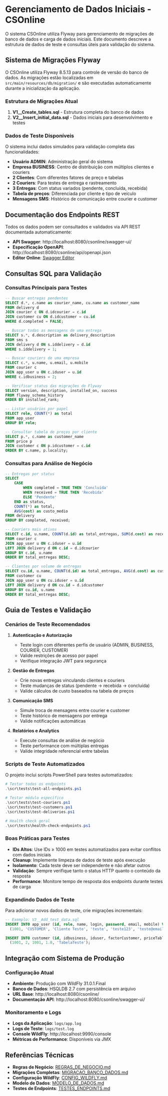 # Gerenciamento de Dados Iniciais - CSOnline

O sistema CSOnline utiliza Flyway para gerenciamento de migrações de banco de dados e carga de dados iniciais. Este documento descreve a estrutura de dados de teste e consultas úteis para validação do sistema.

## Sistema de Migrações Flyway

O CSOnline utiliza Flyway 8.5.13 para controle de versão do banco de dados. As migrações estão localizadas em `src/main/resources/db/migration/` e são executadas automaticamente durante a inicialização da aplicação.

### Estrutura de Migrações Atual

1. **V1__Create_tables.sql** - Estrutura completa do banco de dados
2. **V2__Insert_initial_data.sql** - Dados iniciais para desenvolvimento e testes

### Dados de Teste Disponíveis

O sistema inclui dados simulados para validação completa das funcionalidades:

- **Usuário ADMIN**: Administração geral do sistema
- **Empresa BUSINESS**: Centro de distribuição com múltiplos clientes e couriers
- **2 Clientes**: Com diferentes fatores de preço e tabelas
- **2 Couriers**: Para testes de entrega e rastreamento
- **3 Entregas**: Com status variados (pendente, concluída, recebida)
- **Tabela de preços**: Diferenciada por cliente e tipo de veículo
- **Mensagens SMS**: Histórico de comunicação entre courier e customer

## Documentação dos Endpoints REST

Todos os dados podem ser consultados e validados via API REST documentada automaticamente:

- **API Swagger**: http://localhost:8080/csonline/swagger-ui/
- **Especificação OpenAPI**: http://localhost:8080/csonline/api/openapi.json
- **Editor Online**: [Swagger Editor](https://editor.swagger.io/)


## Consultas SQL para Validação

### Consultas Principais para Testes

```sql
-- Buscar entregas pendentes
SELECT d.*, c.name as courier_name, cu.name as customer_name 
FROM delivery d 
JOIN courier c ON d.idcourier = c.id 
JOIN customer cu ON d.idcustomer = cu.id 
WHERE d.completed = FALSE;

-- Buscar todas as mensagens de uma entrega
SELECT s.*, d.description as delivery_description 
FROM sms s 
JOIN delivery d ON s.iddelivery = d.id 
WHERE s.iddelivery = 1;

-- Buscar couriers de uma empresa
SELECT c.*, u.name, u.email, u.mobile 
FROM courier c 
JOIN app_user u ON c.iduser = u.id 
WHERE c.idbusiness = 2;

-- Verificar status das migrações do Flyway
SELECT version, description, installed_on, success 
FROM flyway_schema_history 
ORDER BY installed_rank;

-- Listar usuários por papel
SELECT role, COUNT(*) as total 
FROM app_user 
GROUP BY role;

-- Consultar tabela de preços por cliente
SELECT p.*, c.name as customer_name 
FROM price p 
JOIN customer c ON p.idcustomer = c.id 
ORDER BY c.name, p.locality;
```

### Consultas para Análise de Negócio

```sql
-- Entregas por status
SELECT 
    CASE 
        WHEN completed = TRUE THEN 'Concluída'
        WHEN received = TRUE THEN 'Recebida'
        ELSE 'Pendente'
    END as status,
    COUNT(*) as total,
    AVG(cost) as custo_medio
FROM delivery 
GROUP BY completed, received;

-- Couriers mais ativos
SELECT c.id, u.name, COUNT(d.id) as total_entregas, SUM(d.cost) as receita_total
FROM courier c
JOIN app_user u ON c.iduser = u.id
LEFT JOIN delivery d ON c.id = d.idcourier
GROUP BY c.id, u.name
ORDER BY total_entregas DESC;

-- Clientes por volume de entregas
SELECT cu.id, u.name, COUNT(d.id) as total_entregas, AVG(d.cost) as custo_medio
FROM customer cu
JOIN app_user u ON cu.iduser = u.id
LEFT JOIN delivery d ON cu.id = d.idcustomer
GROUP BY cu.id, u.name
ORDER BY total_entregas DESC;
```

## Guia de Testes e Validação

### Cenários de Teste Recomendados

1. **Autenticação e Autorização**
   - Teste login com diferentes perfis de usuário (ADMIN, BUSINESS, COURIER, CUSTOMER)
   - Valide restrições de acesso por papel
   - Verifique integração JWT para segurança

2. **Gestão de Entregas**
   - Crie novas entregas vinculando clientes e couriers
   - Teste mudanças de status (pendente → recebida → concluída)
   - Valide cálculos de custo baseados na tabela de preços

3. **Comunicação SMS**
   - Simule troca de mensagens entre courier e customer
   - Teste histórico de mensagens por entrega
   - Valide notificações automáticas

4. **Relatórios e Analytics**
   - Execute consultas de análise de negócio
   - Teste performance com múltiplas entregas
   - Valide integridade referencial entre tabelas

### Scripts de Teste Automatizados

O projeto inclui scripts PowerShell para testes automatizados:

```powershell
# Testar todos os endpoints
.\scr\tests\test-all-endpoints.ps1

# Testar módulo específico
.\scr\tests\test-couriers.ps1
.\scr\tests\test-customers.ps1
.\scr\tests\test-deliveries.ps1

# Health check geral
.\scr\tests\health-check-endpoints.ps1
```

### Boas Práticas para Testes

- **IDs Altos**: Use IDs ≥ 1000 em testes automatizados para evitar conflitos com dados iniciais
- **Cleanup**: Implemente limpeza de dados de teste após execução
- **Isolamento**: Cada teste deve ser independente e não afetar outros
- **Validação**: Sempre verifique tanto o status HTTP quanto o conteúdo da resposta
- **Performance**: Monitore tempo de resposta dos endpoints durante testes de carga

### Expandindo Dados de Teste

Para adicionar novos dados de teste, crie migrações incrementais:

```sql
-- Exemplo: V3__Add_test_data.sql
INSERT INTO app_user (id, role, name, login, password, email, mobile) VALUES
  (1001, 'CUSTOMER', 'Cliente Teste', 'teste', 'teste123', 'teste@email.com', '11123456789');

INSERT INTO customer (id, idbusiness, iduser, factorCustomer, priceTable) VALUES
  (1001, 2, 1001, 1.0, 'TabelaTeste');
```

## Integração com Sistema de Produção

### Configuração Atual

- **Ambiente**: Produção com WildFly 31.0.1.Final
- **Banco de Dados**: HSQLDB 2.7 com persistência em arquivo
- **URL Base**: http://localhost:8080/csonline/
- **Documentação API**: http://localhost:8080/csonline/swagger-ui/

### Monitoramento e Logs

- **Logs da Aplicação**: `logs/app.log`
- **Logs de Teste**: `logs/test.log`
- **Console WildFly**: http://localhost:9990/console
- **Métricas de Performance**: Disponíveis via JMX

## Referências Técnicas

- **Regras de Negócio**: [REGRAS_DE_NEGOCIO.md](REGRAS_DE_NEGOCIO.md)
- **Migrações Completas**: [MIGRACAO_BANCO_DADOS.md](MIGRACAO_BANCO_DADOS.md)
- **Configuração WildFly**: [CONFIG_WILDFLY.md](CONFIG_WILDFLY.md)
- **Modelo de Dados**: [MODELO_DE_DADOS.md](MODELO_DE_DADOS.md)
- **Testes de Endpoints**: [TESTES_ENDPOINTS.md](TESTES_ENDPOINTS.md)
